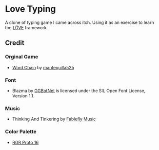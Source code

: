 # Love Typing

A clone of typing game I came across itch. Using it as an exercise to learn the [LÖVE](https://love2d.org/) framework. 


## Credit

### Orginal Game
- [Word Chain](https://mantequilla525.itch.io/word-chain) by [mantequilla525](https://mantequilla525.itch.io/)

### Font
- Blazma by [GGBotNet](https://www.ggbot.net/fonts/) is licensed under the SIL Open Font License, Version 1.1.

### Music 
- Thinking And Tinkering by [Fablefly Music](https://fablefly-music.itch.io/)

### Color Palette
- [RGR Proto 16](https://lospec.com/palette-list/rgr-proto16)



